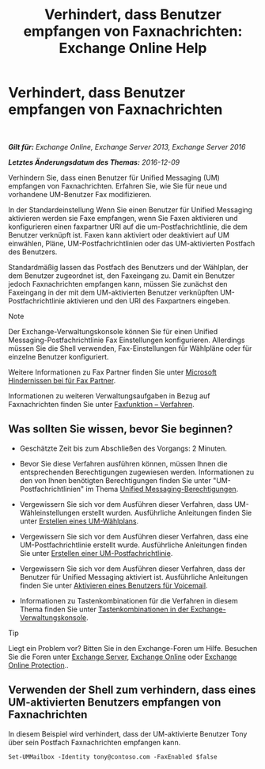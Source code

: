 ﻿---
title: 'Verhindert, dass Benutzer empfangen von Faxnachrichten: Exchange Online Help'
TOCTitle: Verhindert, dass Benutzer empfangen von Faxnachrichten
ms:assetid: b5d022b9-043a-4324-87fb-074d5e2c2ca3
ms:mtpsurl: https://technet.microsoft.com/de-de/library/Bb201722(v=EXCHG.150)
ms:contentKeyID: 52062809
ms.date: 05/23/2018
mtps_version: v=EXCHG.150
ms.translationtype: MT
---

# Verhindert, dass Benutzer empfangen von Faxnachrichten

 

_**Gilt für:** Exchange Online, Exchange Server 2013, Exchange Server 2016_

_**Letztes Änderungsdatum des Themas:** 2016-12-09_

Verhindern Sie, dass einen Benutzer für Unified Messaging (UM) empfangen von Faxnachrichten. Erfahren Sie, wie Sie für neue und vorhandene UM-Benutzer Fax modifizieren.

In der Standardeinstellung Wenn Sie einen Benutzer für Unified Messaging aktivieren werden sie Faxe empfangen, wenn Sie Faxen aktivieren und konfigurieren einen faxpartner URI auf die um-Postfachrichtlinie, die dem Benutzer verknüpft ist. Faxen kann aktiviert oder deaktiviert auf UM einwählen, Pläne, UM-Postfachrichtlinien oder das UM-aktivierten Postfach des Benutzers.

Standardmäßig lassen das Postfach des Benutzers und der Wählplan, der dem Benutzer zugeordnet ist, den Faxeingang zu. Damit ein Benutzer jedoch Faxnachrichten empfangen kann, müssen Sie zunächst den Faxeingang in der mit dem UM-aktivierten Benutzer verknüpften UM-Postfachrichtlinie aktivieren und den URI des Faxpartners eingeben.


> [!NOTE]
> Der Exchange-Verwaltungskonsole können Sie für einen Unified Messaging-Postfachrichtlinie Fax Einstellungen konfigurieren. Allerdings müssen Sie die Shell verwenden, Fax-Einstellungen für Wählpläne oder für einzelne Benutzer konfiguriert.



Weitere Informationen zu Fax Partner finden Sie unter [Microsoft Hindernissen bei für Fax Partner](https://go.microsoft.com/fwlink/?linkid=190238).

Informationen zu weiteren Verwaltungsaufgaben in Bezug auf Faxnachrichten finden Sie unter [Faxfunktion – Verfahren](faxing-procedures-exchange-2013-help.md).

## Was sollten Sie wissen, bevor Sie beginnen?

  - Geschätzte Zeit bis zum Abschließen des Vorgangs: 2 Minuten.

  - Bevor Sie diese Verfahren ausführen können, müssen Ihnen die entsprechenden Berechtigungen zugewiesen werden. Informationen zu den von Ihnen benötigten Berechtigungen finden Sie unter "UM-Postfachrichtlinien" im Thema [Unified Messaging-Berechtigungen](unified-messaging-permissions-exchange-2013-help.md).

  - Vergewissern Sie sich vor dem Ausführen dieser Verfahren, dass UM-Wähleinstellungen erstellt wurden. Ausführliche Anleitungen finden Sie unter [Erstellen eines UM-Wählplans](create-a-um-dial-plan-exchange-2013-help.md).

  - Vergewissern Sie sich vor dem Ausführen dieser Verfahren, dass eine UM-Postfachrichtlinie erstellt wurde. Ausführliche Anleitungen finden Sie unter [Erstellen einer UM-Postfachrichtlinie](create-a-um-mailbox-policy-exchange-2013-help.md).

  - Vergewissern Sie sich vor dem Ausführen dieser Verfahren, dass der Benutzer für Unified Messaging aktiviert ist. Ausführliche Anleitungen finden Sie unter [Aktivieren eines Benutzers für Voicemail](enable-a-user-for-voice-mail-exchange-2013-help.md).

  - Informationen zu Tastenkombinationen für die Verfahren in diesem Thema finden Sie unter [Tastenkombinationen in der Exchange-Verwaltungskonsole](keyboard-shortcuts-in-the-exchange-admin-center-exchange-online-protection-help.md).


> [!TIP]
> Liegt ein Problem vor? Bitten Sie in den Exchange-Foren um Hilfe. Besuchen Sie die Foren unter <A href="https://go.microsoft.com/fwlink/p/?linkid=60612">Exchange Server</A>, <A href="https://go.microsoft.com/fwlink/p/?linkid=267542">Exchange Online</A> oder <A href="https://go.microsoft.com/fwlink/p/?linkid=285351">Exchange Online Protection</A>..



## Verwenden der Shell zum verhindern, dass eines UM-aktivierten Benutzers empfangen von Faxnachrichten

In diesem Beispiel wird verhindert, dass der UM-aktivierte Benutzer Tony über sein Postfach Faxnachrichten empfangen kann.

    Set-UMMailbox -Identity tony@contoso.com -FaxEnabled $false

